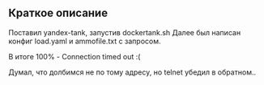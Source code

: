 ## Краткое описание

Поставил yandex-tank, запустив dockertank.sh Далее был написан конфиг load.yaml и ammofile.txt с запросом.

В итоге 100% - Connection timed out :(

Думал, что долбимся не по тому адресу, но telnet убедил в обратном..
